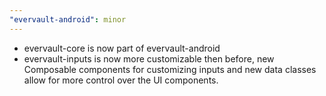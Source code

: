 ```yaml
---
"evervault-android": minor
---
```


* evervault-core is now part of evervault-android
* evervault-inputs is now more customizable then before, new Composable components for customizing inputs and new data classes
allow for more control over the UI components.
